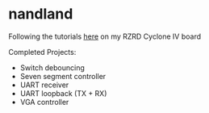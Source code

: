 # nandland
Following the tutorials [here](https://www.youtube.com/channel/UCsdA-aNqtMA1_2T15aXePWw) on my RZRD Cyclone IV board

Completed Projects:
- Switch debouncing
- Seven segment controller
- UART receiver
- UART loopback (TX + RX)
- VGA controller
